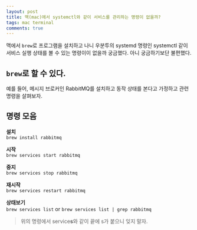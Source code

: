 ```yaml
---
layout: post
title: 맥(mac)에서 systemctl와 같이 서비스를 관리하는 명령이 없을까?
tags: mac terminal
comments: true
---
```


맥에서 ```brew```로 프로그램을 설치하고 나니 우분투의 systemd 명령인 systemctl 같이 서비스 실행 상태를 볼 수 있는 명령이이 없을까 궁금했다. 아니 궁금하기보단 불편했다.   

## ```brew```로 할 수 있다.
예를 들어, 메시지 브로커인 RabbitMQ를 설치하고 동작 상태를 본다고 가정하고 관련 명령을 살펴보자.  

## 명령 모음
**설치**  
```brew install rabbitmq```   

**시작**  
```brew services start rabbitmq```  

**중지**  
```brew services stop rabbitmq```  

**재시작**  
```brew services restart rabbitmq```  
  
**상태보기**  
```brew services list``` or ```brew services list | grep rabbitmq```  

> 위의 명령에서 service**s**와 같이 끝에 s가 붙으니 잊지 말자.   

